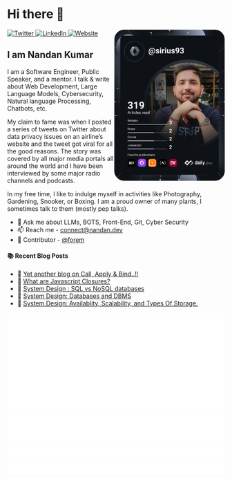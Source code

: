 # Hi there 👋

<div align="left">
  <a href="https://twitter.com/_sirius93_">
    <img
      src="https://img.shields.io/twitter/follow/_sirius93_?label=Twitter&logo=twitter&style=flat-square&color=1da1f2&logoColor=ffffff"
      alt="Twitter"
    />
  </a>
  <a href="https://www.linkedin.com/in/nandank93/">
    <img
      src="https://img.shields.io/static/v1?logo=linkedin&style=flat-square&color=0072b1&label=LinkedIn&message=%E2%98%86"
      alt="LinkedIn"
    />
  </a>
  
  <a href="https://nandan.dev/">
    <img alt="Website" src="https://img.shields.io/website?down_color=lightgray&down_message=offline&style=flat-square&up_color=blue&up_message=up&url=https%3A%2F%2Fnandan.dev">
  </a>


  <a href="https://api.daily.dev/get?r=sirius93" target="_blank">
    <img
      width="256"
      align="right"
      src="https://github.com/sirius93/sirius93/blob/main/devcard.svg"
    />
  </a>

</div>

## I am Nandan Kumar

I am a Software Engineer, Public Speaker, and a mentor. I talk & write about Web Development, Large Language Models, Cybersecurity, Natural language Processing, Chatbots, etc.

My claim to fame was when I posted a series of tweets on Twitter about data privacy issues on an airline’s website and the tweet got viral for all the good reasons. The story was covered by all major media portals all around the world and I have been interviewed by some major radio channels and podcasts.

In my free time, I like to indulge myself in activities like Photography, Gardening, Snooker, or Boxing. I am a proud owner of many plants, I sometimes talk to them (mostly pep talks).

- 💬 Ask me about LLMs, BOTS, Front-End, Git, Cyber Security
- 📫 Reach me - [connect@nandan.dev](mailto:connect@nandan.dev)
- 🌱 Contributor -  [@forem](https://github.com/forem/forem)

#### :books: Recent Blog Posts
<!-- BLOGPOSTS:START -->
 - 💯 [Yet another blog on Call, Apply &amp; Bind..!!](https://blog.nandan.dev/yet-another-blog-on-call-apply-bind)
 - 🚀 [What are Javascript Closures?](https://blog.nandan.dev/what-are-javascript-closures)
 - 🌮 [System Design : SQL vs NoSQL databases](https://blog.nandan.dev/system-design-sql-vs-nosql-databases)
 - 🚀 [System Design: Databases and DBMS](https://blog.nandan.dev/system-design-databases-and-dbms)
 - 🚀 [System Design: Availablity, Scalability, and Types Of Storage.](https://blog.nandan.dev/system-design-availablity-scalability-and-types-of-storage)<!-- BLOGPOSTS:END -->


![Metrics](https://raw.githubusercontent.com/sirius93/sirius93/github-metrics/github-metrics.svg)
![Most used languages](https://raw.githubusercontent.com/sirius93/sirius93/github-metrics/language.svg)
![Notable contributions](https://raw.githubusercontent.com/sirius93/sirius93/github-metrics/notable.svg)
![Achievements](https://raw.githubusercontent.com/sirius93/sirius93/github-metrics/achievements.svg)
